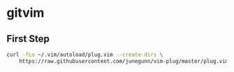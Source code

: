 # gitvim


## First Step
``` bash
curl -fLo ~/.vim/autoload/plug.vim --create-dirs \
    https://raw.githubusercontent.com/junegunn/vim-plug/master/plug.vim
```
